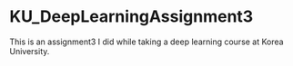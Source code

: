 # KU_DeepLearningAssignment3
This is an assignment3 I did while taking a deep learning course at Korea University. 
